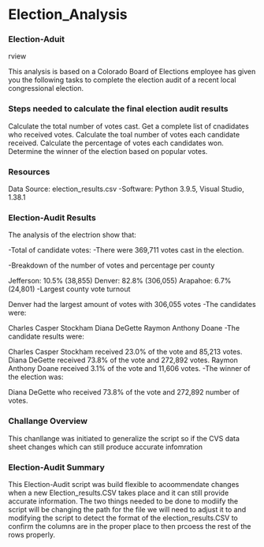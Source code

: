 # Election_Analysis

### Election-Aduit 
rview

This analysis is based on a Colorado Board of Elections employee has given you the following tasks to complete the election audit of a recent local congressional election.

### Steps needed to calculate the final election audit results
Calculate the total number of votes cast.
Get a complete list of cnadidates who received votes.
Calculate the toal number of votes each candidate received.
Calculate the percentage of votes each candidates won.
Determine the winner of the election based on popular votes.

### Resources

Data Source: election_results.csv
-Software: Python 3.9.5, Visual Studio, 1.38.1

### Election-Audit Results

The analysis of the electrion show that:

-Total of candidate votes: -There were 369,711 votes cast in the election.

-Breakdown of the number of votes and percentage per county

Jefferson: 10.5% (38,855)
Denver: 82.8% (306,055)
Arapahoe: 6.7% (24,801)
-Largest county vote turnout

Denver had the largest amount of votes with 306,055 votes
-The candidates were:

Charles Casper Stockham
Diana DeGette
Raymon Anthony Doane
-The candidate results were:

Charles Casper Stockham received 23.0% of the vote and 85,213 votes.
Diana DeGette received 73.8% of the vote and 272,892 votes.
Raymon Anthony Doane received 3.1% of the vote and 11,606 votes.
-The winner of the election was:

Diana DeGette who received 73.8% of the vote and 272,892 number of votes.

### Challange Overview

This chanllange was initiated to generalize the script so if the CVS data sheet changes which can still produce accurate infomration

### Election-Audit Summary

This Election-Audit script was build flexible to acoommendate changes when a new Election_results.CSV takes place and it can still provide accurate information. The two things needed to be done to modiify the script will be changing the path for the file we will need to adjust it to and modifying the script to detect the format of the election_results.CSV to confirm the columns are in the proper place to then prcoess the rest of the rows properly.
